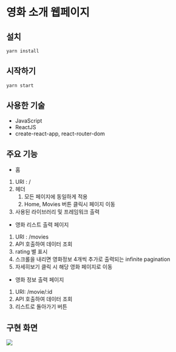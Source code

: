 # 영화 소개 웹페이지

## 설치

```
yarn install
```

## 시작하기

```
yarn start
```

## 사용한 기술

- JavaScript
- ReactJS
- create-react-app, react-router-dom

## 주요 기능

- 홈

1. URI : /
2. 헤더
   1. 모든 페이지에 동일하게 적용
   2. Home, Movies 버튼 클릭시 페이지 이동
3. 사용된 라이브러리 및 프레임워크 출력

- 영화 리스트 출력 페이지

1. URI : /movies
2. API 호출하여 데이터 조회
3. rating 별 표시
4. 스크롤을 내리면 영화정보 4개씩 추가로 출력되는 infinite pagination
5. 자세히보기 클릭 시 해당 영화 페이지로 이동

- 영화 정보 출력 페이지

1. URI: /movie/:id
2. API 호출하여 데이터 조회
3. 리스트로 돌아가기 버튼

## 구현 화면

![](/images/movie-app.gif)
